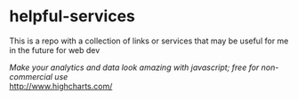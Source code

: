 # helpful-services
This is a repo with a collection of links or services that may be useful for me in the future for web dev 

_Make your analytics and data look amazing with javascript; free for non-commercial use_  
http://www.highcharts.com/  

